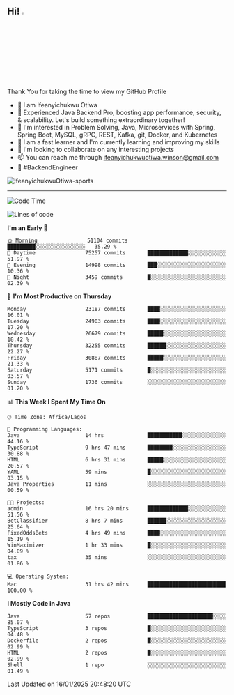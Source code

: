 <!-- BLOG-POST-LIST:START --><!-- BLOG-POST-LIST:END -->

## Hi! <img src="https://media.giphy.com/media/hvRJCLFzcasrR4ia7z/giphy.gif" width="4%"> 

Thank You for taking the time to view my GitHub Profile

- 👋 I am Ifeanyichukwu Otiwa
- 🚀 Experienced Java Backend Pro, boosting app performance, security, & scalability. Let's build something extraordinary together!
- 👀 I'm interested in Problem Solving, Java, Microservices with Spring, Spring Boot, MySQL, gRPC, REST, Kafka, git, Docker, and Kubernetes
- 🌱 I am a fast learner and I'm currently learning and improving my skills
- 💞️ I'm looking to collaborate on any interesting projects
- 📫 You can reach me through ifeanyichukwuotiwa.winson@gmail.com
- 🚀 #BackendEngineer

<p align="left" marginTop="10px"> <img src="https://komarev.com/ghpvc/?username=ifeanyichukwuOtiwa-sports&label=Profile%20views&color=0e75b6&style=for-the-badge" alt="ifeanyichukwuOtiwa-sports" /> </p>

***

<!--START_SECTION:waka-->
![Code Time](http://img.shields.io/badge/Code%20Time-3%2C339%20hrs-blue)

![Lines of code](https://img.shields.io/badge/From%20Hello%20World%20I%27ve%20Written-36.6%20million%20lines%20of%20code-blue)

**I'm an Early 🐤** 

```text
🌞 Morning                51104 commits       █████████░░░░░░░░░░░░░░░░   35.29 % 
🌆 Daytime                75257 commits       █████████████░░░░░░░░░░░░   51.97 % 
🌃 Evening                14998 commits       ███░░░░░░░░░░░░░░░░░░░░░░   10.36 % 
🌙 Night                  3459 commits        █░░░░░░░░░░░░░░░░░░░░░░░░   02.39 % 
```
📅 **I'm Most Productive on Thursday** 

```text
Monday                   23187 commits       ████░░░░░░░░░░░░░░░░░░░░░   16.01 % 
Tuesday                  24903 commits       ████░░░░░░░░░░░░░░░░░░░░░   17.20 % 
Wednesday                26679 commits       █████░░░░░░░░░░░░░░░░░░░░   18.42 % 
Thursday                 32255 commits       ██████░░░░░░░░░░░░░░░░░░░   22.27 % 
Friday                   30887 commits       █████░░░░░░░░░░░░░░░░░░░░   21.33 % 
Saturday                 5171 commits        █░░░░░░░░░░░░░░░░░░░░░░░░   03.57 % 
Sunday                   1736 commits        ░░░░░░░░░░░░░░░░░░░░░░░░░   01.20 % 
```


📊 **This Week I Spent My Time On** 

```text
🕑︎ Time Zone: Africa/Lagos

💬 Programming Languages: 
Java                     14 hrs              ███████████░░░░░░░░░░░░░░   44.16 % 
TypeScript               9 hrs 47 mins       ████████░░░░░░░░░░░░░░░░░   30.88 % 
HTML                     6 hrs 31 mins       █████░░░░░░░░░░░░░░░░░░░░   20.57 % 
YAML                     59 mins             █░░░░░░░░░░░░░░░░░░░░░░░░   03.15 % 
Java Properties          11 mins             ░░░░░░░░░░░░░░░░░░░░░░░░░   00.59 % 

🐱‍💻 Projects: 
admin                    16 hrs 20 mins      █████████████░░░░░░░░░░░░   51.56 % 
BetClassifier            8 hrs 7 mins        ██████░░░░░░░░░░░░░░░░░░░   25.64 % 
FixedOddsBets            4 hrs 49 mins       ████░░░░░░░░░░░░░░░░░░░░░   15.19 % 
WinMaximizer             1 hr 33 mins        █░░░░░░░░░░░░░░░░░░░░░░░░   04.89 % 
tax                      35 mins             ░░░░░░░░░░░░░░░░░░░░░░░░░   01.86 % 

💻 Operating System: 
Mac                      31 hrs 42 mins      █████████████████████████   100.00 % 
```

**I Mostly Code in Java** 

```text
Java                     57 repos            █████████████████████░░░░   85.07 % 
TypeScript               3 repos             █░░░░░░░░░░░░░░░░░░░░░░░░   04.48 % 
Dockerfile               2 repos             █░░░░░░░░░░░░░░░░░░░░░░░░   02.99 % 
HTML                     2 repos             █░░░░░░░░░░░░░░░░░░░░░░░░   02.99 % 
Shell                    1 repo              ░░░░░░░░░░░░░░░░░░░░░░░░░   01.49 % 
```




 Last Updated on 16/01/2025 20:48:20 UTC
<!--END_SECTION:waka-->

<!--
<p align="center">
![trophy](https://github-profile-trophy.vercel.app/?username=ifeanyichukwuOtiwa-sports&theme=onedark) (https://github.com/ryo-ma/github-profile-trophy)
</p>
-->

<!---
ifeanyi-otiwa/ifeanyi-otiwa is a ✨ special ✨ repository because its `README.md` (this file) appears on your GitHub profile.
You can click the Preview link to take a look at your changes.
--->
